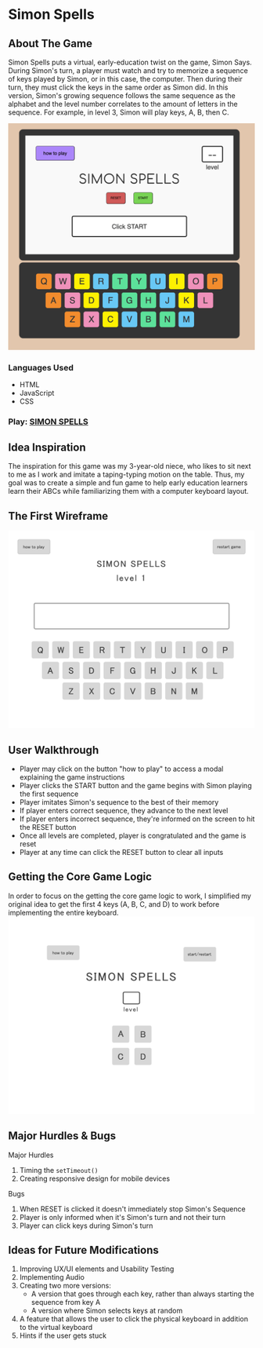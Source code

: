 # Simon Spells

## About The Game
Simon Spells puts a virtual, early-education twist on the game, Simon Says. During Simon's turn, a player must watch and try to memorize a sequence of keys played by Simon, or in this case, the computer. Then during their turn, they must click the keys in the same order as Simon did. In this version, Simon's growing sequence follows the same sequence as the alphabet and the level number correlates to the amount of letters in the sequence. For example, in level 3, Simon will play keys, A, B, then C. 

<img src="img/Simon-spells-game-051421.png">

### Languages Used
- HTML
- JavaScript
- CSS

### Play: [SIMON SPELLS](https://kaciekomoto.github.io/Simon-Spells/)

## Idea Inspiration
The inspiration for this game was my 3-year-old niece, who likes to sit next to me as I work and imitate a taping-typing motion on the table. Thus, my goal was to create a simple and fun game to help early education learners learn their ABCs while familiarizing them with a computer keyboard layout.


## The First Wireframe
<img src="img/kacieKomoto_simonSpells_wireframe_project1.png">

## User Walkthrough
- Player may click on the button "how to play" to access a modal explaining the game instructions
- Player clicks the START button and the game begins with Simon playing the first sequence
- Player imitates Simon's sequence to the best of their memory
- If player enters correct sequence, they advance to the next level
- If player enters incorrect sequence, they're informed on the screen to hit the RESET button
- Once all levels are completed, player is congratulated and the game is reset
- Player at any time can click the RESET button to clear all inputs

## Getting the Core Game Logic
In order to focus on the getting the core game logic to work, I simplified my original idea to get the first 4 keys (A, B, C, and D) to work before implementing the entire keyboard. 
<img src="img/4keys_simonSpells_wireframe_project1.png">

## Major Hurdles & Bugs
Major Hurdles
1. Timing the ```setTimeout()```
2. Creating responsive design for mobile devices

Bugs
1. When RESET is clicked it doesn't immediately stop Simon's Sequence
2. Player is only informed when it's Simon's turn and not their turn
3. Player can click keys during Simon's turn

## Ideas for Future Modifications
1. Improving UX/UI elements and Usability Testing
2. Implementing Audio
3. Creating two more versions:
    - A version that goes through each key, rather than always starting the sequence from key A
    - A version where Simon selects keys at random
4. A feature that allows the user to click the physical keyboard in addition to the virtual keyboard
5. Hints if the user gets stuck



